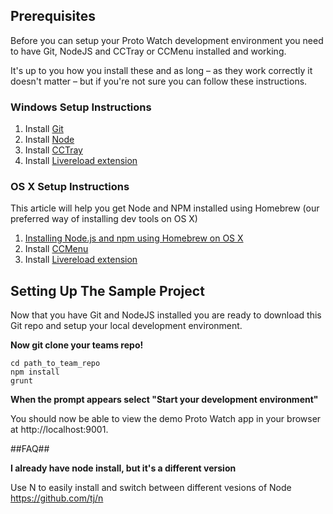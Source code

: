 ## Prerequisites

Before you can setup your Proto Watch development environment you need to have Git, NodeJS and CCTray or CCMenu installed and working.

It's up to you how you install these and as long – as they work correctly it doesn't matter – but if you're not sure you can follow these instructions.

### Windows Setup Instructions
1. Install [Git](http://git-scm.com/)
2. Install [Node](https://nodejs.org/download/)
3. Install [CCTray](http://en.freedownloadmanager.org/Windows-PC/CruiseControl-NET-CCTray-FREE.html)
4. Install [Livereload extension](https://chrome.google.com/webstore/detail/livereload/jnihajbhpnppcggbcgedagnkighmdlei?hl=en)

### OS X Setup Instructions

This article will help you get Node and NPM installed using Homebrew (our preferred way of installing dev tools on OS X)

1. [Installing Node.js and npm using Homebrew on OS X](https://thechangelog.com/install-node-js-with-homebrew-on-os-x/)
2. Install [CCMenu](http://ccmenu.org/)
3. Install [Livereload extension](https://chrome.google.com/webstore/detail/livereload/jnihajbhpnppcggbcgedagnkighmdlei?hl=en)

## Setting Up The Sample Project

Now that you have Git and NodeJS installed you are ready to download this Git repo and setup your local development environment.

**Now git clone your teams repo!**

```shell
cd path_to_team_repo
npm install
grunt
```

**When the prompt appears select "Start your development environment"**

You should now be able to view the demo Proto Watch app in your browser at http://localhost:9001.

##FAQ##

**I already have node install, but it's a different version**

Use N to easily install and switch between different vesions of Node https://github.com/tj/n
